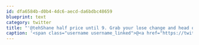 ```yaml
---
id: dfa6584b-d0b4-4dc6-aecd-da6bdbc48659
blueprint: text
category: twitter
title: "'@tehShane half price until 9. Grab your lose change and head on down"
caption: '<span class="username username_linked">@<a href="https://twitter.com/tehShane" title="Shane Lawrence">tehShane</a></span> half price until 9. Grab your lose change and head on down'
---
```

